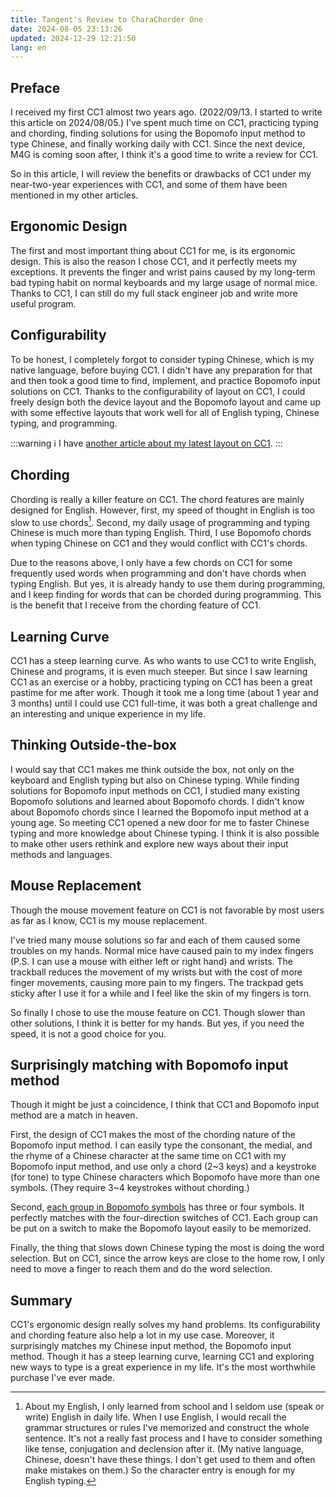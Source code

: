 ```yaml
---
title: Tangent's Review to CharaChorder One
date: 2024-08-05 23:13:26
updated: 2024-12-29 12:21:50
lang: en
---
```


## Preface

I received my first CC1 almost two years ago. (2022/09/13. I started to write this article on 2024/08/05.) I've spent much time on CC1, practicing typing and chording, finding solutions for using the Bopomofo input method to type Chinese, and finally working daily with CC1. Since the next device, M4G is coming soon after, I think it's a good time to write a review for CC1.

So in this article, I will review the benefits or drawbacks of CC1 under my near-two-year experiences with CC1, and some of them have been mentioned in my other articles.

## Ergonomic Design

The first and most important thing about CC1 for me, is its ergonomic design. This is also the reason I chose CC1, and it perfectly meets my exceptions. It prevents the finger and wrist pains caused by my long-term bad typing habit on normal keyboards and my large usage of normal mice. Thanks to CC1, I can still do my full stack engineer job and write more useful program.

## Configurability

To be honest, I completely forgot to consider typing Chinese, which is my native language, before buying CC1. I didn't have any preparation for that and then took a good time to find, implement, and practice Bopomofo input solutions on CC1. Thanks to the configurability of layout on CC1, I could freely design both the device layout and the Bopomofo layout and came up with some effective layouts that work well for all of English typing, Chinese typing, and programming.

:::warning
:information_source: I have [another article about my latest layout on CC1](/@andy23512/rJrX6HEWJe).
:::

## Chording

Chording is really a killer feature on CC1. The chord features are mainly designed for English. However, first, my speed of thought in English is too slow to use chords[^my_english]. Second, my daily usage of programming and typing Chinese is much more than typing English. Third, I use Bopomofo chords when typing Chinese on CC1 and they would conflict with CC1's chords.

Due to the reasons above, I only have a few chords on CC1 for some frequently used words when programming and don't have chords when typing English. But yes, it is already handy to use them during programming, and I keep finding for words that can be chorded during programming. This is the benefit that I receive from the chording feature of CC1.

## Learning Curve

CC1 has a steep learning curve. As who wants to use CC1 to write English, Chinese and programs, it is even much steeper. But since I saw learning CC1 as an exercise or a hobby, practicing typing on CC1 has been a great pastime for me after work. Though it took me a long time (about 1 year and 3 months) until I could use CC1 full-time, it was both a great challenge and an interesting and unique experience in my life.

## Thinking Outside-the-box

I would say that CC1 makes me think outside the box, not only on the keyboard and English typing but also on Chinese typing. While finding solutions for Bopomofo input methods on CC1, I studied many existing Bopomofo solutions and learned about Bopomofo chords. I didn't know about Bopomofo chords since I learned the Bopomofo input method at a young age. So meeting CC1 opened a new door for me to faster Chinese typing and more knowledge about Chinese typing. I think it is also possible to make other users rethink and explore new ways about their input methods and languages.

## Mouse Replacement

Though the mouse movement feature on CC1 is not favorable by most users as far as I know, CC1 is my mouse replacement.

I've tried many mouse solutions so far and each of them caused some troubles on my hands. Normal mice have caused pain to my index fingers (P.S. I can use a mouse with either left or right hand) and wrists. The trackball reduces the movement of my wrists but with the cost of more finger movements, causing more pain to my fingers. The trackpad gets sticky after I use it for a while and I feel like the skin of my fingers is torn.

So finally I chose to use the mouse feature on CC1. Though slower than other solutions, I think it is better for my hands. But yes, if you need the speed, it is not a good choice for you.

## Surprisingly matching with Bopomofo input method

Though it might be just a coincidence, I think that CC1 and Bopomofo input method are a match in heaven.

First, the design of CC1 makes the most of the chording nature of the Bopomofo input method. I can easily type the consonant, the medial, and the rhyme of a Chinese character at the same time on CC1 with my Bopomofo input method, and use only a chord (2~3 keys) and a keystroke (for tone) to type Chinese characters which Bopomofo have more than one symbols. (They require 3~4 keystrokes without chording.)

Second, [each group in Bopomofo symbols](https://zh.wikipedia.org/wiki/%E6%B3%A8%E9%9F%B3%E7%AC%A6%E8%99%9F#%E6%B3%A8%E9%9F%B3%E7%AC%A6%E8%99%9F%E8%A1%A8) has three or four symbols. It perfectly matches with the four-direction switches of CC1. Each group can be put on a switch to make the Bopomofo layout easily to be memorized.

Finally, the thing that slows down Chinese typing the most is doing the word selection. But on CC1, since the arrow keys are close to the home row, I only need to move a finger to reach them and do the word selection.

## Summary

CC1's ergonomic design really solves my hand problems. Its configurability and chording feature also help a lot in my use case. Moreover, it surprisingly matches my Chinese input method, the Bopomofo input method. Though it has a steep learning curve, learning CC1 and exploring new ways to type is a great experience in my life. It's the most worthwhile purchase I've ever made.

[^my_english]: About my English, I only learned from school and I seldom use (speak or write) English in daily life. When I use English, I would recall the grammar structures or rules I've memorized and construct the whole sentence. It's not a really fast process and I have to consider something like tense, conjugation and declension after it. (My native language, Chinese, doesn't have these things. I don't get used to them and often make mistakes on them.) So the character entry is enough for my English typing.
